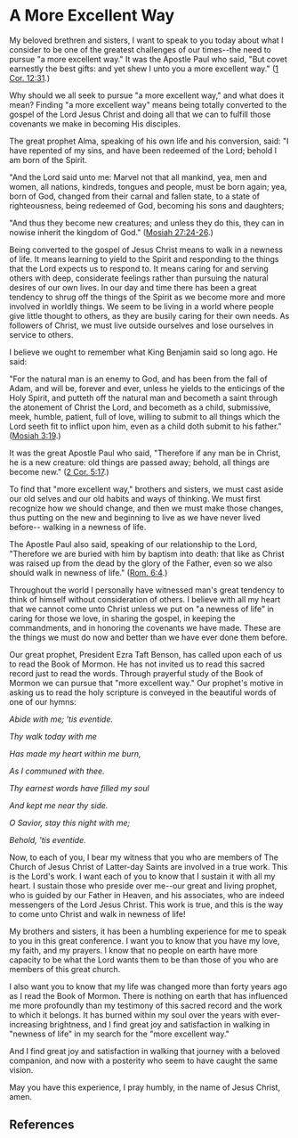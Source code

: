 # A More Excellent Way

My beloved brethren and sisters, I want to speak to you today about what I
consider to be one of the greatest challenges of our times--the need to pursue
"a more excellent way." It was the Apostle Paul who said, "But covet earnestly
the best gifts: and yet shew I unto you a more excellent way." ([1 Cor.
12:31](/scriptures/nt/1-cor/12.31?lang=eng#30).)

Why should we all seek to pursue "a more excellent way," and what does it
mean? Finding "a more excellent way" means being totally converted to the
gospel of the Lord Jesus Christ and doing all that we can to fulfill those
covenants we make in becoming His disciples.

The great prophet Alma, speaking of his own life and his conversion, said: "I
have repented of my sins, and have been redeemed of the Lord; behold I am born
of the Spirit.

"And the Lord said unto me: Marvel not that all mankind, yea, men and women,
all nations, kindreds, tongues and people, must be born again; yea, born of
God, changed from their carnal and fallen state, to a state of righteousness,
being redeemed of God, becoming his sons and daughters;

"And thus they become new creatures; and unless they do this, they can in
nowise inherit the kingdom of God." ([Mosiah
27:24-26](/scriptures/bofm/mosiah/27.24-26?lang=eng#23).)

Being converted to the gospel of Jesus Christ means to walk in a newness of
life. It means learning to yield to the Spirit and responding to the things
that the Lord expects us to respond to. It means caring for and serving others
with deep, considerate feelings rather than pursuing the natural desires of
our own lives. In our day and time there has been a great tendency to shrug
off the things of the Spirit as we become more and more involved in worldly
things. We seem to be living in a world where people give little thought to
others, as they are busily caring for their own needs. As followers of Christ,
we must live outside ourselves and lose ourselves in service to others.

I believe we ought to remember what King Benjamin said so long ago. He said:

"For the natural man is an enemy to God, and has been from the fall of Adam,
and will be, forever and ever, unless he yields to the enticings of the Holy
Spirit, and putteth off the natural man and becometh a saint through the
atonement of Christ the Lord, and becometh as a child, submissive, meek,
humble, patient, full of love, willing to submit to all things which the Lord
seeth fit to inflict upon him, even as a child doth submit to his father."
([Mosiah 3:19](/scriptures/bofm/mosiah/3.19?lang=eng#18).)

It was the great Apostle Paul who said, "Therefore if any man be in Christ, he
is a new creature: old things are passed away; behold, all things are become
new." ([2 Cor. 5:17](/scriptures/nt/2-cor/5.17?lang=eng#16).)

To find that "more excellent way," brothers and sisters, we must cast aside
our old selves and our old habits and ways of thinking. We must first
recognize how we should change, and then we must make those changes, thus
putting on the new and beginning to live as we have never lived before--
walking in a newness of life.

The Apostle Paul also said, speaking of our relationship to the Lord,
"Therefore we are buried with him by baptism into death: that like as Christ
was raised up from the dead by the glory of the Father, even so we also should
walk in newness of life." ([Rom. 6:4](/scriptures/nt/rom/6.4?lang=eng#3).)

Throughout the world I personally have witnessed man's great tendency to think
of himself without consideration of others. I believe with all my heart that
we cannot come unto Christ unless we put on "a newness of life" in caring for
those we love, in sharing the gospel, in keeping the commandments, and in
honoring the covenants we have made. These are the things we must do now and
better than we have ever done them before.

Our great prophet, President Ezra Taft Benson, has called upon each of us to
read the Book of Mormon. He has not invited us to read this sacred record just
to read the words. Through prayerful study of the Book of Mormon we can pursue
that "more excellent way." Our prophet's motive in asking us to read the holy
scripture is conveyed in the beautiful words of one of our hymns:

_Abide with me; 'tis eventide._

_Thy walk today with me_

_Has made my heart within me burn,_

_As I communed with thee._

_Thy earnest words have filled my soul_

_And kept me near thy side._

_O Savior, stay this night with me;_

_Behold, 'tis eventide._

Now, to each of you, I bear my witness that you who are members of The Church
of Jesus Christ of Latter-day Saints are involved in a true work. This is the
Lord's work. I want each of you to know that I sustain it with all my heart. I
sustain those who preside over me--our great and living prophet, who is guided
by our Father in Heaven, and his associates, who are indeed messengers of the
Lord Jesus Christ. This work is true, and this is the way to come unto Christ
and walk in newness of life!

My brothers and sisters, it has been a humbling experience for me to speak to
you in this great conference. I want you to know that you have my love, my
faith, and my prayers. I know that no people on earth have more capacity to be
what the Lord wants them to be than those of you who are members of this great
church.

I also want you to know that my life was changed more than forty years ago as
I read the Book of Mormon. There is nothing on earth that has influenced me
more profoundly than my testimony of this sacred record and the work to which
it belongs. It has burned within my soul over the years with ever-increasing
brightness, and I find great joy and satisfaction in walking in "newness of
life" in my search for the "more excellent way."

And I find great joy and satisfaction in walking that journey with a beloved
companion, and now with a posterity who seem to have caught the same vision.

May you have this experience, I pray humbly, in the name of Jesus Christ,
amen.

## References

